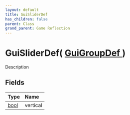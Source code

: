 ```yaml
---
layout: default
title: GuiSliderDef
has_children: false
parent: Class
grand_parent: Game Reflection
---
```

# GuiSliderDef( [ GuiGroupDef ](/riftbreaker-wiki/docs/game-reflection/classes/gui_group_def/) )
Description 

## Fields

| Type | Name |
|:----------|:--------------|
| [bool](/riftbreaker-wiki/docs/game-reflection/components/bool/) | vertical |


